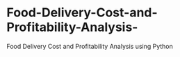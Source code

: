 # Food-Delivery-Cost-and-Profitability-Analysis-
Food Delivery Cost and Profitability Analysis using Python

